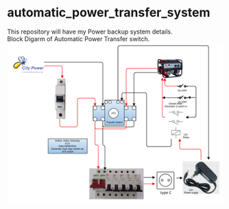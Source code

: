 # automatic_power_transfer_system
This repository will have my Power backup system details.<br>
Block Digarm of Automatic Power Transfer switch.
![Generator_Auto_stop.png](Generator_Auto_stop.png?raw=true "Block diagram")<br>
